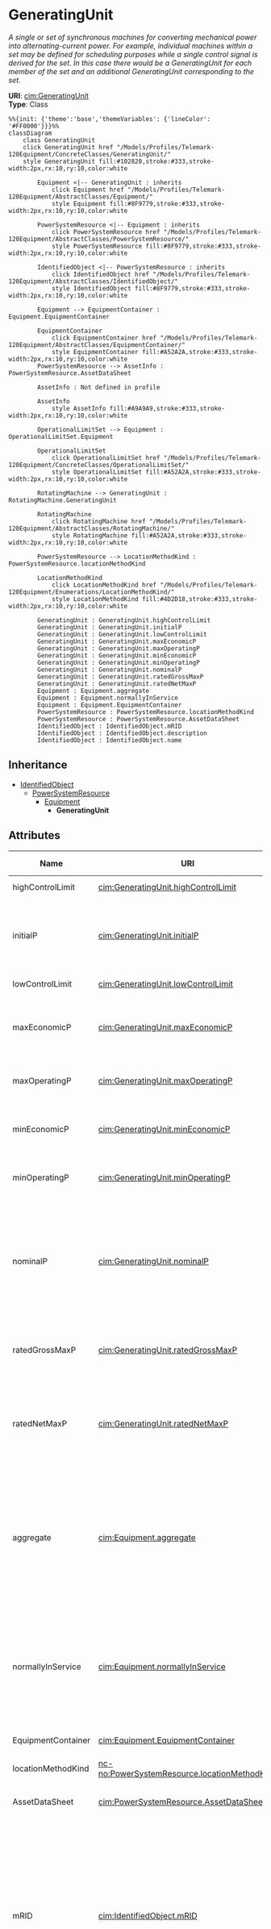 # GeneratingUnit

_A single or set of synchronous machines for converting mechanical power into alternating-current power. For example, individual machines within a set may be defined for scheduling purposes while a single control signal is derived for the set. In this case there would be a GeneratingUnit for each member of the set and an additional GeneratingUnit corresponding to the set._

**URI**: [cim:GeneratingUnit](https://cim.ucaiug.io/ns#GeneratingUnit)<br />
**Type**: Class

```mermaid
%%{init: {'theme':'base','themeVariables': {'lineColor': '#FF0000'}}}%%
classDiagram
    class GeneratingUnit
    click GeneratingUnit href "/Models/Profiles/Telemark-120Equipment/ConcreteClasses/GeneratingUnit/"
    style GeneratingUnit fill:#102820,stroke:#333,stroke-width:2px,rx:10,ry:10,color:white
     
        Equipment <|-- GeneratingUnit : inherits
            click Equipment href "/Models/Profiles/Telemark-120Equipment/AbstractClasses/Equipment/"
            style Equipment fill:#8F9779,stroke:#333,stroke-width:2px,rx:10,ry:10,color:white
     
        PowerSystemResource <|-- Equipment : inherits
            click PowerSystemResource href "/Models/Profiles/Telemark-120Equipment/AbstractClasses/PowerSystemResource/"
            style PowerSystemResource fill:#8F9779,stroke:#333,stroke-width:2px,rx:10,ry:10,color:white
     
        IdentifiedObject <|-- PowerSystemResource : inherits
            click IdentifiedObject href "/Models/Profiles/Telemark-120Equipment/AbstractClasses/IdentifiedObject/"
            style IdentifiedObject fill:#8F9779,stroke:#333,stroke-width:2px,rx:10,ry:10,color:white

        Equipment --> EquipmentContainer : Equipment.EquipmentContainer

        EquipmentContainer
            click EquipmentContainer href "/Models/Profiles/Telemark-120Equipment/AbstractClasses/EquipmentContainer/"
            style EquipmentContainer fill:#A52A2A,stroke:#333,stroke-width:2px,rx:10,ry:10,color:white
        PowerSystemResource --> AssetInfo : PowerSystemResource.AssetDataSheet

        AssetInfo : Not defined in profile

        AssetInfo
            style AssetInfo fill:#A9A9A9,stroke:#333,stroke-width:2px,rx:10,ry:10,color:white

        OperationalLimitSet --> Equipment : OperationalLimitSet.Equipment

        OperationalLimitSet
            click OperationalLimitSet href "/Models/Profiles/Telemark-120Equipment/ConcreteClasses/OperationalLimitSet/"
            style OperationalLimitSet fill:#A52A2A,stroke:#333,stroke-width:2px,rx:10,ry:10,color:white

        RotatingMachine --> GeneratingUnit : RotatingMachine.GeneratingUnit

        RotatingMachine
            click RotatingMachine href "/Models/Profiles/Telemark-120Equipment/AbstractClasses/RotatingMachine/"
            style RotatingMachine fill:#A52A2A,stroke:#333,stroke-width:2px,rx:10,ry:10,color:white

        PowerSystemResource --> LocationMethodKind : PowerSystemResource.locationMethodKind

        LocationMethodKind
            click LocationMethodKind href "/Models/Profiles/Telemark-120Equipment/Enumerations/LocationMethodKind/"
            style LocationMethodKind fill:#4D2D18,stroke:#333,stroke-width:2px,rx:10,ry:10,color:white

        GeneratingUnit : GeneratingUnit.highControlLimit
        GeneratingUnit : GeneratingUnit.initialP
        GeneratingUnit : GeneratingUnit.lowControlLimit
        GeneratingUnit : GeneratingUnit.maxEconomicP
        GeneratingUnit : GeneratingUnit.maxOperatingP
        GeneratingUnit : GeneratingUnit.minEconomicP
        GeneratingUnit : GeneratingUnit.minOperatingP
        GeneratingUnit : GeneratingUnit.nominalP
        GeneratingUnit : GeneratingUnit.ratedGrossMaxP
        GeneratingUnit : GeneratingUnit.ratedNetMaxP
        Equipment : Equipment.aggregate
        Equipment : Equipment.normallyInService
        Equipment : Equipment.EquipmentContainer
        PowerSystemResource : PowerSystemResource.locationMethodKind
        PowerSystemResource : PowerSystemResource.AssetDataSheet
        IdentifiedObject : IdentifiedObject.mRID
        IdentifiedObject : IdentifiedObject.description
        IdentifiedObject : IdentifiedObject.name
```

## Inheritance
* [IdentifiedObject](/Models/Profiles/Telemark-120Equipment/AbstractClasses/IdentifiedObject/)
    * [PowerSystemResource](/Models/Profiles/Telemark-120Equipment/AbstractClasses/PowerSystemResource/)
        * [Equipment](/Models/Profiles/Telemark-120Equipment/AbstractClasses/Equipment/)
            * **GeneratingUnit**

## Attributes
| Name | URI | Cardinality and Range | Description | Inheritance |
| ---  | --- | --- | --- | --- |
| highControlLimit | [cim:GeneratingUnit.highControlLimit](https://cim.ucaiug.io/ns#GeneratingUnit.highControlLimit) | 0..1 ActivePower | High limit for secondary (AGC) control. | direct |
| initialP | [cim:GeneratingUnit.initialP](https://cim.ucaiug.io/ns#GeneratingUnit.initialP) | 0..1 ActivePower | Default initial active power  which is used to store a powerflow result for the initial active power for this unit in this network configuration. | direct |
| lowControlLimit | [cim:GeneratingUnit.lowControlLimit](https://cim.ucaiug.io/ns#GeneratingUnit.lowControlLimit) | 0..1 ActivePower | Low limit for secondary (AGC) control. | direct |
| maxEconomicP | [cim:GeneratingUnit.maxEconomicP](https://cim.ucaiug.io/ns#GeneratingUnit.maxEconomicP) | 0..1 ActivePower | Maximum high economic active power limit, that should not exceed the maximum operating active power limit. | direct |
| maxOperatingP | [cim:GeneratingUnit.maxOperatingP](https://cim.ucaiug.io/ns#GeneratingUnit.maxOperatingP) | 0..1 ActivePower | This is the maximum operating active power limit the dispatcher can enter for this unit. | direct |
| minEconomicP | [cim:GeneratingUnit.minEconomicP](https://cim.ucaiug.io/ns#GeneratingUnit.minEconomicP) | 0..1 ActivePower | Low economic active power limit that shall be greater than or equal to the minimum operating active power limit. | direct |
| minOperatingP | [cim:GeneratingUnit.minOperatingP](https://cim.ucaiug.io/ns#GeneratingUnit.minOperatingP) | 1..1 ActivePower | This is the minimum operating active power limit the dispatcher can enter for this unit. | direct |
| nominalP | [cim:GeneratingUnit.nominalP](https://cim.ucaiug.io/ns#GeneratingUnit.nominalP) | 0..1 ActivePower | The nominal power of the generating unit.  Used to give precise meaning to percentage based attributes such as the governor speed change droop (governorSCD attribute).The attribute shall be a positive value equal to or less than RotatingMachine.ratedS. | direct |
| ratedGrossMaxP | [cim:GeneratingUnit.ratedGrossMaxP](https://cim.ucaiug.io/ns#GeneratingUnit.ratedGrossMaxP) | 0..1 ActivePower | The unit's gross rated maximum capacity (book value).The attribute shall be a positive value. | direct |
| ratedNetMaxP | [cim:GeneratingUnit.ratedNetMaxP](https://cim.ucaiug.io/ns#GeneratingUnit.ratedNetMaxP) | 0..1 ActivePower | The net rated maximum capacity determined by subtracting the auxiliary power used to operate the internal plant machinery from the rated gross maximum capacity.The attribute shall be a positive value. | direct |
| aggregate | [cim:Equipment.aggregate](https://cim.ucaiug.io/ns#Equipment.aggregate) | 0..1 boolean | The aggregate attribute is used to indicate that the object is an aggregate of other objects. The aggregate attribute is used to indicate that the object is an aggregate of other objects. The aggregate attribute is used to indicate that the object is an aggregate of other objects. | Equipment |
| normallyInService | [cim:Equipment.normallyInService](https://cim.ucaiug.io/ns#Equipment.normallyInService) | 0..1 boolean | The normallyInService attribute is used to indicate that the object is normally in service. The normallyInService attribute is used to indicate that the object is normally in service. The normallyInService attribute is used to indicate that the object is normally in service. | Equipment |
| EquipmentContainer | [cim:Equipment.EquipmentContainer](https://cim.ucaiug.io/ns#Equipment.EquipmentContainer) | 0..1 EquipmentContainer | Container of this equipment. | Equipment |
| locationMethodKind | [nc-no:PowerSystemResource.locationMethodKind](http://cim4.eu/ns/nc-no#PowerSystemResource.locationMethodKind) | 0..1 LocationMethodKind | Possible methods to derive geographical location. | PowerSystemResource |
| AssetDataSheet | [cim:PowerSystemResource.AssetDataSheet](https://cim.ucaiug.io/ns#PowerSystemResource.AssetDataSheet) | 0..1 AssetInfo | Datasheet information for this power system resource. | PowerSystemResource |
| mRID | [cim:IdentifiedObject.mRID](https://cim.ucaiug.io/ns#IdentifiedObject.mRID) | 0..1 string | Master resource identifier issued by a model authority. The mRID is unique within an exchange context. Global uniqueness is easily achieved by using a UUID, as specified in RFC 4122, for the mRID. The use of UUID is strongly recommended.For CIMXML data files in RDF syntax conforming to IEC 61970-552, the mRID is mapped to rdf:ID or rdf:about attributes that identify CIM object elements. | IdentifiedObject |
| description | [cim:IdentifiedObject.description](https://cim.ucaiug.io/ns#IdentifiedObject.description) | 0..1 string | The description is a free human readable text describing or naming the object. It may be non unique and may not correlate to a naming hierarchy. | IdentifiedObject |
| name | [cim:IdentifiedObject.name](https://cim.ucaiug.io/ns#IdentifiedObject.name) | 0..1 string | The name is any free human readable and possibly non unique text naming the object. | IdentifiedObject |

### Schema Source
* from schema: [https://ap-no.cim4.eu/Equipment/1.0](https://ap-no.cim4.eu/Equipment/1.0)
